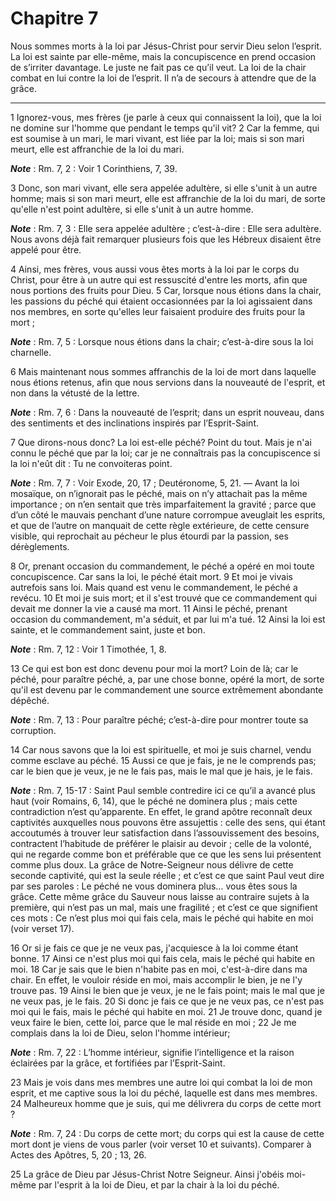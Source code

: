 # Chapitre 7

Nous sommes morts à la loi par Jésus-Christ pour servir Dieu selon l’esprit.
La loi est sainte par elle-même, mais la concupiscence en prend occasion de s’irriter davantage.
Le juste ne fait pas ce qu’il veut.
La loi de la chair combat en lui contre la loi de l’esprit.
Il n’a de secours à attendre que de la grâce.

***

1 Ignorez-vous, mes frères (je parle à ceux qui connaissent la loi), que la loi ne domine sur l'homme que pendant le temps qu'il vit? 2 Car la femme, qui est soumise à un mari, le mari vivant, est liée par la loi; mais si son mari meurt, elle est affranchie de la loi du mari.

***Note*** :  Rm. 7, 2 : Voir 1 Corinthiens, 7, 39.

3 Donc, son mari vivant, elle sera appelée adultère, si elle s'unit à un autre homme; mais si son mari meurt, elle est affranchie de la loi du mari, de sorte qu'elle n'est point adultère, si elle s'unit à un autre homme.

***Note*** :  Rm. 7, 3 : Elle sera appelée adultère ; c’est-à-dire : Elle sera adultère. Nous avons déjà fait remarquer plusieurs fois que les Hébreux disaient être appelé pour être.

4 Ainsi, mes frères, vous aussi vous êtes morts à la loi par le corps du Christ, pour être à un autre qui est ressuscité d'entre les morts, afin que nous portions des fruits pour Dieu. 5 Car, lorsque nous étions dans la chair, les passions du péché qui étaient occasionnées par la loi agissaient dans nos membres, en sorte qu'elles leur faisaient produire des fruits pour la mort ;

***Note*** :  Rm. 7, 5 : Lorsque nous étions dans la chair; c’est-à-dire sous la loi charnelle.

6 Mais maintenant nous sommes affranchis de la loi de mort dans laquelle nous étions retenus, afin que nous servions dans la nouveauté de l'esprit, et non dans la vétusté de la lettre.

***Note*** :  Rm. 7, 6 : Dans la nouveauté de l’esprit; dans un esprit nouveau, dans des sentiments et des inclinations inspirés par l’Esprit-Saint.


7 Que dirons-nous donc? La loi est-elle péché? Point du tout. Mais je n'ai connu le péché que par la loi; car je ne connaîtrais pas la concupiscence si la loi n'eût dit : Tu ne convoiteras point.

***Note*** :  Rm. 7, 7 : Voir Exode, 20, 17 ; Deutéronome, 5, 21. ― Avant la loi mosaïque, on n’ignorait pas le péché, mais on n’y attachait pas la même importance ; on n’en sentait que très imparfaitement la gravité ; parce que d’un côté le mauvais penchant d’une nature corrompue aveuglait les esprits, et que de l’autre on manquait de cette règle extérieure, de cette censure visible, qui reprochait au pécheur le plus étourdi par la passion, ses dérèglements.

8 Or, prenant occasion du commandement, le péché a opéré en moi toute concupiscence. Car sans la loi, le péché était mort. 9 Et moi je vivais autrefois sans loi. Mais quand est venu le commandement, le péché a revécu. 10 Et moi je suis mort; et il s'est trouvé que ce commandement qui devait me donner la vie a causé ma mort. 11 Ainsi le péché, prenant occasion du commandement, m'a séduit, et par lui m'a tué. 12 Ainsi la loi est sainte, et le commandement saint, juste et bon.

***Note*** :  Rm. 7, 12 : Voir 1 Timothée, 1, 8.

13 Ce qui est bon est donc devenu pour moi la mort? Loin de là; car le péché, pour paraître péché, a, par une chose bonne, opéré la mort, de sorte qu'il est devenu par le commandement une source extrêmement abondante dépêché.

***Note*** :  Rm. 7, 13 : Pour paraître péché; c’est-à-dire pour montrer toute sa corruption.


14 Car nous savons que la loi est spirituelle, et moi je suis charnel, vendu comme esclave au péché. 15 Aussi ce que je fais, je ne le comprends pas; car le bien que je veux, je ne le fais pas, mais le mal que je hais, je le fais.

***Note*** :  Rm. 7, 15-17 : Saint Paul semble contredire ici ce qu’il a avancé plus haut (voir Romains, 6, 14), que le péché ne dominera plus ; mais cette contradiction n’est qu’apparente. En effet, le grand apôtre reconnaît deux captivités auxquelles nous pouvons être assujettis : celle des sens, qui étant accoutumés à trouver leur satisfaction dans l’assouvissement des besoins, contractent l’habitude de préférer le plaisir au devoir ; celle de la volonté, qui ne regarde comme bon et préférable que ce que les sens lui présentent comme plus doux. La grâce de Notre-Seigneur nous délivre de cette seconde captivité, qui est la seule réelle ; et c’est ce que saint Paul veut dire par ses paroles : Le péché ne vous dominera plus… vous êtes sous la grâce. Cette même grâce du Sauveur nous laisse au contraire sujets à la première, qui n’est pas un mal, mais une fragilité ; et c’est ce que signifient ces mots : Ce n’est plus moi qui fais cela, mais le péché qui habite en moi (voir verset 17).

16 Or si je fais ce que je ne veux pas, j'acquiesce à la loi comme étant bonne. 17 Ainsi ce n'est plus moi qui fais cela, mais le péché qui habite en moi. 18 Car je sais que le bien n'habite pas en moi, c'est-à-dire dans ma chair. En effet, le vouloir réside en moi, mais accomplir le bien, je ne l'y trouve pas. 19 Ainsi le bien que je veux, je ne le fais point; mais le mal que je ne veux pas, je le fais. 20 Si donc je fais ce que je ne veux pas, ce n'est pas moi qui le fais, mais le péché qui habite en moi. 21 Je trouve donc, quand je veux faire le bien, cette loi, parce que le mal réside en moi ; 22 Je me complais dans la loi de Dieu, selon l'homme intérieur;

***Note*** :  Rm. 7, 22 : L’homme intérieur, signifie l’intelligence et la raison éclairées par la grâce, et fortifiées par l’Esprit-Saint.

23 Mais je vois dans mes membres une autre loi qui combat la loi de mon esprit, et me captive sous la loi du péché, laquelle est dans mes membres. 24 Malheureux homme que je suis, qui me délivrera du corps de cette mort ?

***Note*** :  Rm. 7, 24 : Du corps de cette mort; du corps qui est la cause de cette mort dont je viens de vous parler (voir verset 10 et suivants). Comparer à Actes des Apôtres, 5, 20 ; 13, 26.

25 La grâce de Dieu par Jésus-Christ Notre Seigneur. Ainsi j'obéis moi-même par l'esprit à la loi de Dieu, et par la chair à la loi du péché.

